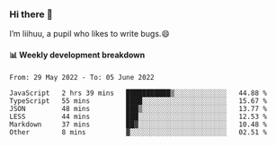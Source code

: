 ### Hi there 👋
I’m liihuu, a pupil who likes to write bugs.😄


#### 📊 Weekly development breakdown
<!--START_SECTION:waka-->

```text
From: 29 May 2022 - To: 05 June 2022

JavaScript   2 hrs 39 mins   ███████████▒░░░░░░░░░░░░░   44.88 %
TypeScript   55 mins         ████░░░░░░░░░░░░░░░░░░░░░   15.67 %
JSON         48 mins         ███▒░░░░░░░░░░░░░░░░░░░░░   13.77 %
LESS         44 mins         ███░░░░░░░░░░░░░░░░░░░░░░   12.53 %
Markdown     37 mins         ██▓░░░░░░░░░░░░░░░░░░░░░░   10.48 %
Other        8 mins          ▓░░░░░░░░░░░░░░░░░░░░░░░░   02.51 %
```

<!--END_SECTION:waka-->

<!--
**liihuu/liihuu** is a ✨ _special_ ✨ repository because its `README.md` (this file) appears on your GitHub profile.

Here are some ideas to get you started:

- 🔭 I’m currently working on ...
- 🌱 I’m currently learning ...
- 👯 I’m looking to collaborate on ...
- 🤔 I’m looking for help with ...
- 💬 Ask me about ...
- 📫 How to reach me: ...
- 😄 Pronouns: ...
- ⚡ Fun fact: ...
-->
